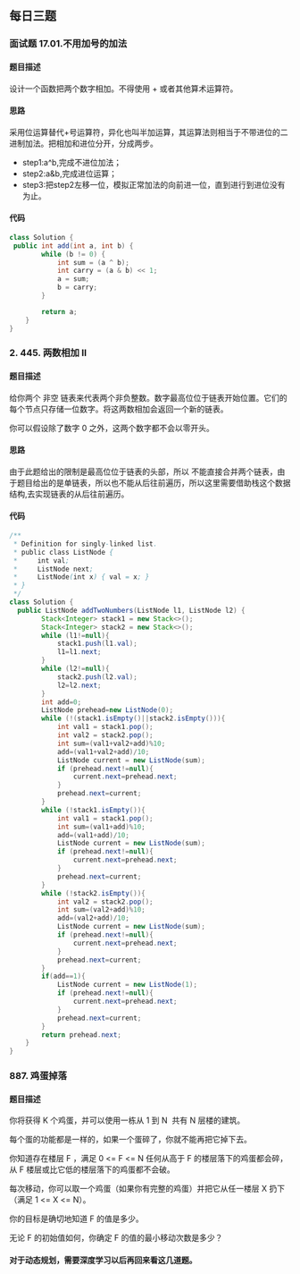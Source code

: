 ## 每日三题
### 面试题 17.01.不用加号的加法
#### 题目描述
设计一个函数把两个数字相加。不得使用 + 或者其他算术运算符。
#### 思路
采用位运算替代+号运算符，异化也叫半加运算，其运算法则相当于不带进位的二进制加法。把相加和进位分开，分成两步。
* step1:a^b,完成不进位加法；
* step2:a&b,完成进位运算；
* step3:把step2左移一位，模拟正常加法的向前进一位，直到进行到进位没有为止。
#### 代码
``` java
class Solution {
 public int add(int a, int b) {
        while (b != 0) {
            int sum = (a ^ b);
            int carry = (a & b) << 1;
            a = sum;
            b = carry;
        }

        return a;
    }
}
```
### 2. 445. 两数相加 II
#### 题目描述
给你两个 非空 链表来代表两个非负整数。数字最高位位于链表开始位置。它们的每个节点只存储一位数字。将这两数相加会返回一个新的链表。

你可以假设除了数字 0 之外，这两个数字都不会以零开头。
#### 思路
由于此题给出的限制是最高位位于链表的头部，所以 不能直接合并两个链表，由于题目给出的是单链表，所以也不能从后往前遍历，所以这里需要借助栈这个数据结构,去实现链表的从后往前遍历。
#### 代码
``` java
/**
 * Definition for singly-linked list.
 * public class ListNode {
 *     int val;
 *     ListNode next;
 *     ListNode(int x) { val = x; }
 * }
 */
class Solution {
  public ListNode addTwoNumbers(ListNode l1, ListNode l2) {
        Stack<Integer> stack1 = new Stack<>();
        Stack<Integer> stack2 = new Stack<>();
        while (l1!=null){
            stack1.push(l1.val);
            l1=l1.next;
        }
        while (l2!=null){
            stack2.push(l2.val);
            l2=l2.next;
        }
        int add=0;
        ListNode prehead=new ListNode(0);
        while (!(stack1.isEmpty()||stack2.isEmpty())){
            int val1 = stack1.pop();
            int val2 = stack2.pop();
            int sum=(val1+val2+add)%10;
            add=(val1+val2+add)/10;
            ListNode current = new ListNode(sum);
            if (prehead.next!=null){
                current.next=prehead.next;
            }
            prehead.next=current;
        }
        while (!stack1.isEmpty()){
            int val1 = stack1.pop();
            int sum=(val1+add)%10;
            add=(val1+add)/10;
            ListNode current = new ListNode(sum);
            if (prehead.next!=null){
                current.next=prehead.next;
            }
            prehead.next=current;
        }
        while (!stack2.isEmpty()){
            int val2 = stack2.pop();
            int sum=(val2+add)%10;
            add=(val2+add)/10;
            ListNode current = new ListNode(sum);
            if (prehead.next!=null){
                current.next=prehead.next;
            }
            prehead.next=current;
        }
        if(add==1){
            ListNode current = new ListNode(1);
            if (prehead.next!=null){
                current.next=prehead.next;
            }
            prehead.next=current;
        }
        return prehead.next;
    }
}
```
### 887. 鸡蛋掉落
#### 题目描述
你将获得 K 个鸡蛋，并可以使用一栋从 1 到 N  共有 N 层楼的建筑。

每个蛋的功能都是一样的，如果一个蛋碎了，你就不能再把它掉下去。

你知道存在楼层 F ，满足 0 <= F <= N 任何从高于 F 的楼层落下的鸡蛋都会碎，从 F 楼层或比它低的楼层落下的鸡蛋都不会破。

每次移动，你可以取一个鸡蛋（如果你有完整的鸡蛋）并把它从任一楼层 X 扔下（满足 1 <= X <= N）。

你的目标是确切地知道 F 的值是多少。

无论 F 的初始值如何，你确定 F 的值的最小移动次数是多少？

#### 对于动态规划，需要深度学习以后再回来看这几道题。